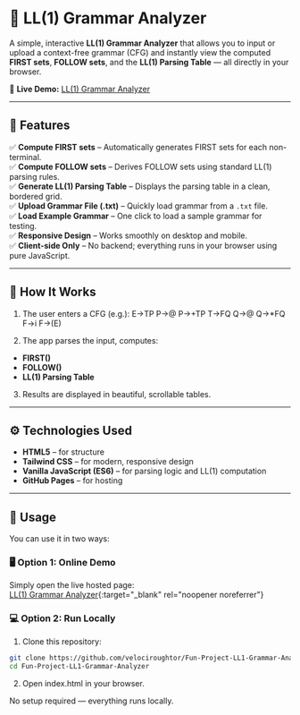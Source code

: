 # 🎯 LL(1) Grammar Analyzer

A simple, interactive **LL(1) Grammar Analyzer** that allows you to input or upload a context-free grammar (CFG) and instantly view the computed **FIRST sets**, **FOLLOW sets**, and the **LL(1) Parsing Table** — all directly in your browser.

🔗 **Live Demo:** [LL(1) Grammar Analyzer](https://velociroughtor.github.io/Fun-Project-LL1-Grammar-Analyzer/)

---

## 🧩 Features

✅ **Compute FIRST sets** – Automatically generates FIRST sets for each non-terminal.  
✅ **Compute FOLLOW sets** – Derives FOLLOW sets using standard LL(1) parsing rules.  
✅ **Generate LL(1) Parsing Table** – Displays the parsing table in a clean, bordered grid.  
✅ **Upload Grammar File (.txt)** – Quickly load grammar from a `.txt` file.  
✅ **Load Example Grammar** – One click to load a sample grammar for testing.  
✅ **Responsive Design** – Works smoothly on desktop and mobile.  
✅ **Client-side Only** – No backend; everything runs in your browser using pure JavaScript.

---

## 🧠 How It Works

1. The user enters a CFG (e.g.):
E->TP
P->@
P->+TP
T->FQ
Q->@
Q->*FQ
F->i
F->(E)

2. The app parses the input, computes:
- **FIRST()**
- **FOLLOW()**
- **LL(1) Parsing Table**

3. Results are displayed in beautiful, scrollable tables.

---

## ⚙️ Technologies Used

- **HTML5** – for structure  
- **Tailwind CSS** – for modern, responsive design  
- **Vanilla JavaScript (ES6)** – for parsing logic and LL(1) computation  
- **GitHub Pages** – for hosting

---

## 🚀 Usage

You can use it in two ways:

### 🖥️ Option 1: Online Demo
Simply open the live hosted page:  
[LL(1) Grammar Analyzer](https://velociroughtor.github.io/Fun-Project-LL1-Grammar-Analyzer/){:target="_blank" rel="noopener noreferrer"}

### 💻 Option 2: Run Locally
1. Clone this repository:
```bash
git clone https://github.com/velociroughtor/Fun-Project-LL1-Grammar-Analyzer.git
cd Fun-Project-LL1-Grammar-Analyzer
```
2. Open index.html in your browser.

No setup required — everything runs locally.


